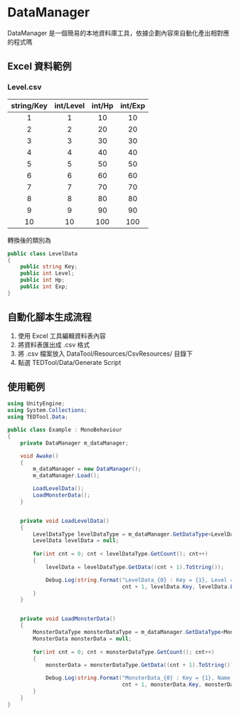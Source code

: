 # DataManager

DataManager 是一個簡易的本地資料庫工具，依據企劃內容來自動化產出相對應的程式嗎

## Excel 資料範例
### Level.csv
|string/Key|int/Level|int/Hp|int/Exp|
|:-------------:|:-------------:|:-------------:|:-------------:|
|1	|1	|10	|10|
|2	|2	|20	|20|
|3	|3	|30	|30|
|4	|4	|40	|40|
|5	|5	|50	|50|
|6	|6	|60	|60|
|7	|7	|70	|70|
|8	|8	|80	|80|
|9	|9	|90	|90|
|10	|10	|100	|100|

轉換後的類別為
```C#
public class LevelData
{
	public string Key;
	public int Level;
	public int Hp;
	public int Exp;
}
```

## 自動化腳本生成流程
1. 使用 Excel 工具編輯資料表內容
2. 將資料表匯出成 .csv 格式
3. 將 .csv 檔案放入 DataTool/Resources/CsvResources/ 目錄下
4. 點選 TEDTool/Data/Generate Script

## 使用範例
```C#
using UnityEngine;
using System.Collections;
using TEDTool.Data;

public class Example : MonoBehaviour
{
	private DataManager m_dataManager;

	void Awake()
	{
		m_dataManager = new DataManager();
		m_dataManager.Load();

		LoadLevelData();
		LoadMonsterData();
	}


	private void LoadLevelData()
	{
		LevelDataType levelDataType = m_dataManager.GetDataType<LevelDataType>();
		LevelData levelData = null;
		
		for(int cnt = 0; cnt < levelDataType.GetCount(); cnt++)
		{
			levelData = levelDataType.GetData((cnt + 1).ToString());

			Debug.Log(string.Format("LevelData_{0} : Key = {1}, Level = {2}, Hp = {3}, Exp = {4}",
			                        cnt + 1, levelData.Key, levelData.Level, levelData.Hp, levelData.Exp));
		}
	}


	private void LoadMonsterData()
	{
		MonsterDataType monsterDataType = m_dataManager.GetDataType<MonsterDataType>();
		MonsterData monsterData = null;
		
		for(int cnt = 0; cnt < monsterDataType.GetCount(); cnt++)
		{
			monsterData = monsterDataType.GetData((cnt + 1).ToString());

			Debug.Log(string.Format("MonsterData_{0} : Key = {1}, Name = {2}, Hp = {3}",
			                        cnt + 1, monsterData.Key, monsterData.Name, monsterData.Hp));
		}
	}
}
```